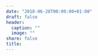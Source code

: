 ```yaml
---
date: "2018-06-28T00:00:00+01:00"
draft: false
header:
  caption: ""
  image: ""
share: false
title: 
---
```

